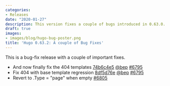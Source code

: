 ```yaml
---
categories:
- Releases
date: "2020-01-27"
description: This version fixes a couple of bugs introduced in 0.63.0.
draft: true
images:
- images/blog/hugo-bug-poster.png
title: 'Hugo 0.63.2: A couple of Bug Fixes'
---
```


	

This is a bug-fix release with a couple of important fixes.

* And now finally fix the 404 templates [74b6c4e5](https://github.com/gohugoio/hugo/commit/74b6c4e5ff5ee16f0e6b352a26c1e58b90a25dc6) [@bep](https://github.com/bep) [#6795](https://github.com/gohugoio/hugo/issues/6795)
* Fix 404 with base template regression [8df5d76e](https://github.com/gohugoio/hugo/commit/8df5d76e708238563185bac84809b34a4d395734) [@bep](https://github.com/bep) [#6795](https://github.com/gohugoio/hugo/issues/6795)
* Revert to .Type = "page" when empty [#6805](https://github.com/gohugoio/hugo/issues/6805)


